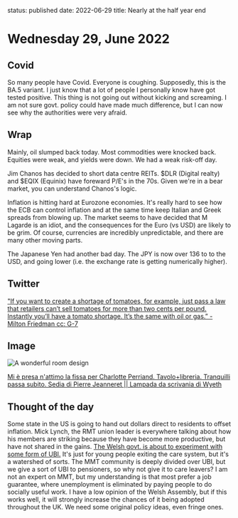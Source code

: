 status: published
date: 2022-06-29
title: Nearly at the half year end

# Wednesday 29, June 2022

## Covid

So many people have Covid. Everyone is coughing. 
Supposedly, this is the BA.5 variant.
I just know that a lot of people I personally know have got tested positive.
This thing is not going out without kicking and screaming.
I am not sure govt. policy could have made much difference, but I can now see why the authorities were very afraid.

## Wrap

Mainly, oil slumped back today.
Most commodities were knocked back.
Equities were weak, and yields were down.
We had a weak risk-off day.

Jim Chanos has decided to short data centre REITs.
$DLR (Digital realty) and $EQIX (Equinix) have foreward P/E's in the 70s. 
Given we're in a bear market, you can understand Chanos's logic. 

Inflation is hitting hard at Eurozone economies. It's really hard to see how the ECB can control inflation and at the same time
keep Italian and Greek spreads from blowing up.
The market seems to have decided that M Lagarde is an idiot, and the consequences for the Euro (vs USD) are likely to be grim.
Of course, currencies are incredibly unpredictable, and there are many other moving parts.

The Japanese Yen had another bad day. The JPY is now over 136 to to the USD, and going lower (i.e. the exchange rate is getting numerically higher).

## Twitter

["If you want to create a shortage of tomatoes, for example, just pass a law that retailers can’t sell tomatoes for more than two cents per pound. Instantly you’ll have a tomato shortage. It’s the same with oil or gas.” - Milton Friedman cc: G-7](https://twitter.com/zerohedge/status/1541963822621229056?s=20&t=MUi4b8l2p5EfhukvkXJRsA)

## Image

![A wonderful room design](https://pbs.twimg.com/media/FWa9LgrXwAMQ-N2?format=jpg&name=medium)

[Mi è presa n'attimo la fissa per Charlotte Perriand. Tavolo+libreria. Tranquilli passa subito. Sedia di Pierre Jeanneret || Lampada da scrivania di Wyeth](https://twitter.com/marilovesgr33n/status/1542127932939943938?s=20&t=MUi4b8l2p5EfhukvkXJRsA)

## Thought of the day

Some state in the US is going to hand out dollars direct to residents to offset inflation.
Mick Lynch, the RMT union leader is everywhere talking about how his members are striking because they have become more productive, but have not shared in the gains.
[The Welsh govt. is about to experiment with some form of UBI.](https://twitter.com/UBILabWales/status/1541671541011775488?s=20&t=MUi4b8l2p5EfhukvkXJRsA)
It's just for young people exiting the care system, but it's a watershed of sorts.
The MMT community is deeply divided over UBI, but we give a sort of UBI to pensioners, so why not give it to care leavers?
I am not an expert on MMT, but my understanding is that most prefer a job guarantee, where unemployment is eliminated by paying
people to do socially useful work.
I have a low opinion of the Welsh Assembly, but if this works well, it will strongly increase the chances of it being adopted throughout the UK.
We need some original policy ideas, even fringe ones.

	